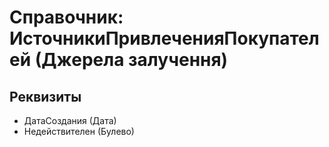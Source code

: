﻿# Справочник: ИсточникиПривлеченияПокупателей (Джерела залучення)

## Реквизиты

- ДатаСоздания (Дата)
- Недействителен (Булево)

